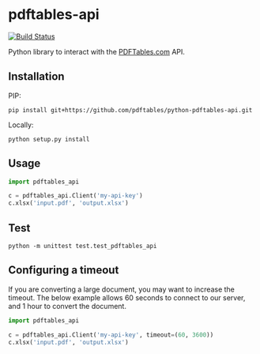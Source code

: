 # pdftables-api

[![Build Status](https://travis-ci.org/pdftables/python-pdftables-api.svg)](https://travis-ci.org/pdftables/python-pdftables-api)

Python library to interact with the
[PDFTables.com](https://pdftables.com/api) API.


## Installation

PIP:

    pip install git+https://github.com/pdftables/python-pdftables-api.git

Locally:

    python setup.py install


## Usage

```py
import pdftables_api

c = pdftables_api.Client('my-api-key')
c.xlsx('input.pdf', 'output.xlsx')
```


## Test

    python -m unittest test.test_pdftables_api

## Configuring a timeout

If you are converting a large document, you may want to increase the timeout.
The below example allows 60 seconds to connect to our server, and 1 hour to
convert the document.

```py
import pdftables_api

c = pdftables_api.Client('my-api-key', timeout=(60, 3600))
c.xlsx('input.pdf', 'output.xlsx')
```
